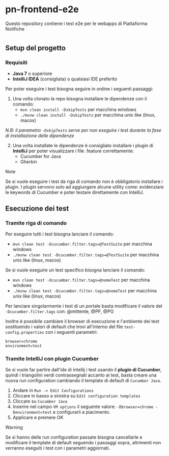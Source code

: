 # pn-frontend-e2e

Questo repository contiene i test e2e per le webapps di Piattaforma Notifiche

#

## Setup del progetto

### Requisiti

- **Java 7** o superiore
- **IntelliJ IDEA** (consigliata) o qualsiasi IDE preferito

Per poter eseguire i test bisogna seguire in ordine i seguenti passaggi:

1. Una volta clonato la repo bisogna installare le dipendenze con il comando:
    - `mvn clean install -DskipTests` per macchina windows
    - `./mvnw clean install -DskipTests` per macchina unix like (linux, macos)

_N.B: il parametro `-DskipTests` serve per non eseguire i test durante la fase di installazione delle dipendenze_

2. Una volta installate le dipendenze è consigliato installare i plugin di **IntelliJ** per poter visualizzare i file
   .feature
   correttamente:
    - Cucumber for Java
    - Gherkin

> [!NOTE]
> Se si vuole eseguire i test da riga di comando non è obbligatorio installare i plugin.
> I plugin servono solo ad aggiungere alcune utility come: evidenziare le keywords di Cucumber e poter testare
> direttamente con IntelliJ.

## Esecuzione dei test

### Tramite riga di comando

Per eseguire tutti i test bisogna lanciare il comando:

- `mvn clean test -Dcucumber.filter.tags=@TestSuite` per macchina windows
- `./mvnw clean test -Dcucumber.filter.tags=@TestSuite` per macchina unix like (linux, macos)

Se si vuole eseguire un test specifico bisogna lanciare il comando:

- `mvn clean test -Dcucumber.filter.tags=@nomeTest` per macchina windows
- `./mvnw clean test -Dcucumber.filter.tags=@nomeTest` per macchina unix like (linux, macos)

Per lanciare singolarmente i test di un portale basta modificare il valore del `-Dcucumber.filter.tags` con: @mittente,
@PF, @PG

Inoltre è possibile cambiare il browser di esecuzione e l'ambiente dei test sostituendo i valori di default
che trovi
all'interno del file `test-config.properties` con i seguenti parametri:

```
browser=chrome
environment=test
```

### Tramite IntelliJ con plugin Cucumber

Se si vuole far partire dall'ide di intellij i test usando il **plugin di Cucumber**, quindi i triangolini verdi
contrassegnati accanto ai test, basta creare una nuova run
configuration cambiando il template di
default di `Cucumber Java`.

1. Andare in `Run -> Edit Configurations`
2. Cliccare in basso a sinistra su `Edit configuration templates`
3. Cliccare su `Cucumber Java`
4. Inserire nel campo `VM options` il seguente valore: `-Dbrowser=chrome -Denvironment=test` e configurarli a
   piacimento.
5. Applicare e premere OK

> [!WARNING]
> Se si hanno delle run configuration passate bisogna cancellarle e modificare il template di default seguendo i
> passaggi sopra,
> altrimenti non verranno eseguiti i test con i parametri aggiornati.

